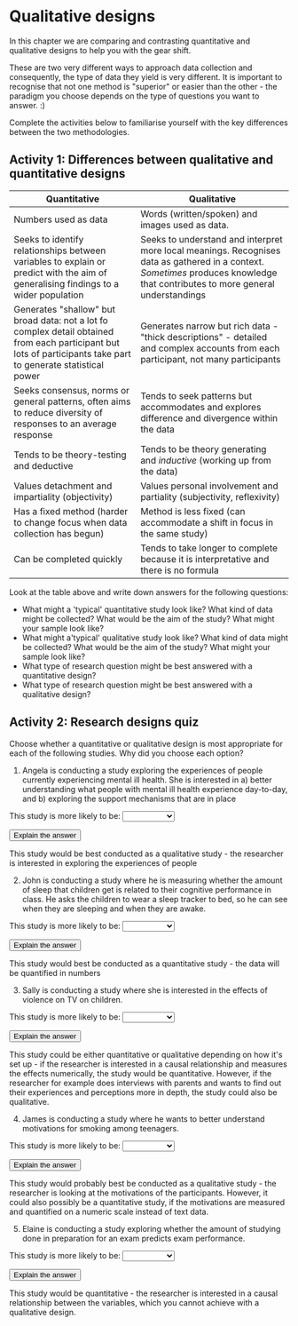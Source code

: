 # Qualitative designs

In this chapter we are comparing and contrasting quantitative and qualitative designs to help you with the gear shift.

These are two very different ways to approach data collection and consequently, the type of data they yield is very different. It is important to recognise that not one method is "superior" or easier than the other - the paradigm you choose depends on the type of questions you want to answer. :)

Complete the activities below to familiarise yourself with the key differences between the two methodologies.

## Activity 1: Differences between qualitative and quantitative designs


|Quantitative             |Qualitative           |
|-------------------------|----------------------|
|Numbers used as data     |Words (written/spoken) and images used as data.|
|Seeks to identify relationships between variables to explain or predict with the aim of generalising findings to a wider population|Seeks to understand and interpret more local meanings. Recognises data as gathered in a context. *Sometimes* produces knowledge that contributes to more general understandings|
|Generates "shallow" but broad data: not a lot fo complex detail obtained from each participant but lots of participants take part to generate statistical power|Generates narrow but rich data - "thick descriptions" - detailed and complex accounts from each participant, not many participants|
|Seeks consensus, norms or general patterns, often aims to reduce diversity of responses to an average response|Tends to seek patterns but accommodates and explores difference and divergence within the data|
|Tends to be theory-testing and deductive|Tends to be theory generating and *inductive* (working up from the data)|
|Values detachment and impartiality (objectivity)|Values personal involvement and partiality (subjectivity, reflexivity)|
|Has a fixed method (harder to change focus when data collection has begun)|Method is less fixed (can accommodate a shift in focus in the same study)|
|Can be completed quickly|Tends to take longer to complete because it is interpretative and there is no formula|

Look at the table above and write down answers for the following questions:

  + What might a 'typical' quantitative study look like? What kind of data might be collected? What would be the aim of the study? What might your sample look like?
  + What might a'typical' qualitative study look like? What kind of data might be collected? What would be the aim of the study? What might your sample look like?
  + What type of research question might be best answered with a quantitative design? 
  + What type of research question might be best answered with a qualitative design? 
  
## Activity 2: Research designs quiz

Choose whether a quantitative or qualitative design is most appropriate for each of the following studies. Why did you choose each option?

1. Angela is conducting a study exploring the experiences of people currently experiencing mental ill health. She is interested in a) better understanding what people with mental ill health experience day-to-day, and b) exploring the support mechanisms that are in place

This study is more likely to be: <select class='webex-select'><option value='blank'></option><option value='answer'>Qualitative</option><option value=''>Quantitative</option></select>


<div class='webex-solution'><button>Explain the answer</button>

This study would be best conducted as a qualitative study - the researcher is interested in exploring the experiences of people

</div>


2. John is conducting a study where he is measuring whether the amount of sleep that children get is related to their cognitive performance in class. He asks the children to wear a sleep tracker to bed, so he can see when they are sleeping and when they are awake.

This study is more likely to be: <select class='webex-select'><option value='blank'></option><option value=''>Qualitative</option><option value='answer'>Quantitative</option></select>


<div class='webex-solution'><button>Explain the answer</button>

This study would best be conducted as a quantitative study - the data will be quantified in numbers

</div>


3. Sally is conducting a study where she is interested in the effects of violence on TV on children.

This study is more likely to be: <select class='webex-select'><option value='blank'></option><option value='answer'>Qualitative</option><option value='answer'>Quantitative</option></select>


<div class='webex-solution'><button>Explain the answer</button>

This study could be either quantitative or qualitative depending on how it's set up - if the researcher is interested in a causal relationship and measures the effects numerically, the study would be quantitative. However, if the researcher for example does interviews with parents and wants to find out their experiences and perceptions more in depth, the study could also be qualitative.

</div>


4. James is conducting a study where he wants to better understand motivations for smoking among teenagers.

This study is more likely to be: <select class='webex-select'><option value='blank'></option><option value='answer'>Qualitative</option><option value=''>Quantitative</option></select>


<div class='webex-solution'><button>Explain the answer</button>

This study would probably best be conducted as a qualitative study - the researcher is looking at the motivations of the participants. However, it could also possibly be a quantitative study, if the motivations are measured and quantified on a numeric scale instead of text data.

</div>


5. Elaine is conducting a study exploring whether the amount of studying done in preparation for an exam predicts exam performance.

This study is more likely to be: <select class='webex-select'><option value='blank'></option><option value=''>Qualitative</option><option value='answer'>Quantitative</option></select>


<div class='webex-solution'><button>Explain the answer</button>

This study would be quantitative - the researcher is interested in a causal relationship between the variables, which you cannot achieve with a qualitative design.

</div>


